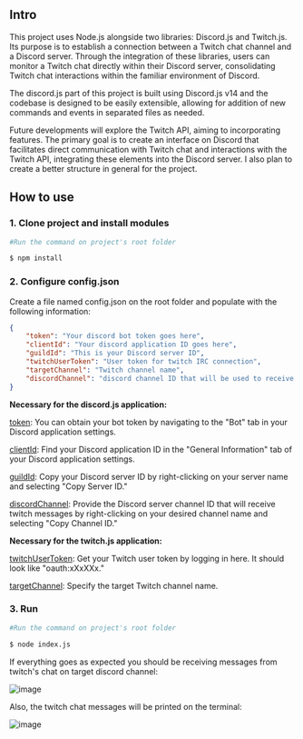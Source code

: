 ## Intro

This project uses Node.js alongside two libraries: Discord.js and Twitch.js. Its purpose is to establish a connection between a Twitch chat channel and a Discord server. Through the integration of these libraries, users can monitor a Twitch chat directly within their Discord server, consolidating Twitch chat interactions within the familiar environment of Discord. 

The discord.js part of this project is built using Discord.js v14 and the codebase is designed to be easily extensible, allowing for addition of new commands and events in separated files as needed.

Future developments will explore the Twitch API, aiming to incorporating features. The primary goal is to create an interface on Discord that facilitates direct communication with Twitch chat and interactions with the Twitch API, integrating these elements into the Discord server. I also plan to create a better structure in general for the project. 

## How to use

### 1. Clone project and install modules

```bash
#Run the command on project's root folder

$ npm install
```

### 2. Configure config.json

Create a file named config.json on the root folder and populate with the following information:

```json
{	
	"token": "Your discord bot token goes here",
	"clientId": "Your discord application ID goes here",
	"guildId": "This is your Discord server ID",
	"twitchUserToken": "User token for twitch IRC connection",
	"targetChannel": "Twitch channel name",
	"discordChannel": "discord channel ID that will be used to receive twitch chat messages"
}
```

**Necessary for the discord.js application:**


[token](https://i.imgur.com/grBBTIy.png): You can obtain your bot token by navigating to the "Bot" tab in your Discord application settings. 

[clientId](https://i.imgur.com/u67WoGq.png): Find your Discord application ID in the "General Information" tab of your Discord application settings. 

[guildId](https://i.imgur.com/qKGsMnX.mp4): Copy your Discord server ID by right-clicking on your server name and selecting "Copy Server ID."

[discordChannel](https://i.imgur.com/6fSVSN1.mp4): Provide the Discord server channel ID that will receive twitch messages by right-clicking on your desired channel name and selecting "Copy Channel ID."


**Necessary for the twitch.js application:**


[twitchUserToken](https://twitchapps.com/tmi/): Get your Twitch user token by logging in here. It should look like "oauth:xXxXXx."

[targetChannel](https://i.imgur.com/UjIKXM1.png): Specify the target Twitch channel name.


### 3. Run

```bash
#Run the command on project's root folder

$ node index.js
```

If everything goes as expected you should be receiving messages from twitch's chat on target discord channel:

![image](https://github.com/bianchi-ed/Twitch-chat-for-Discord/assets/134458207/04d5dd92-9a5f-4af3-960f-a395ca0b8a05)

Also, the twitch chat messages will be printed on the terminal:

![image](https://github.com/bianchi-ed/Twitch-chat-for-Discord/assets/134458207/fac5cf36-1a66-461f-87f1-4531a9fda57e)



